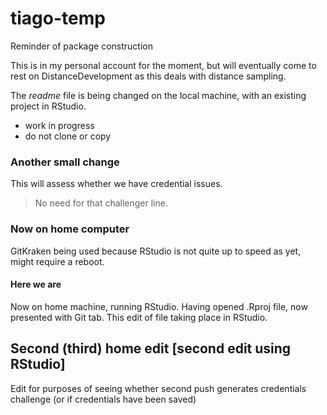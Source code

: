 # tiago-temp
Reminder of package construction


This is in my personal account for the moment, but will eventually come to rest on DistanceDevelopment as this deals with distance sampling.

The *readme* file is being changed on the local machine, with an existing project in RStudio.

- work in progress
- do not clone or copy

### Another small change

This will assess whether we have credential issues.


> No need for that challenger line.

### Now on home computer
GitKraken being used because RStudio is not quite up to speed as yet, might require a reboot.

#### Here we are
Now on home machine, running RStudio.  Having opened .Rproj file, now presented with Git tab.  This edit of file taking place in RStudio.


## Second (third) home edit [second edit using RStudio]
Edit for purposes of seeing whether second push generates credentials challenge (or if credentials have been saved)